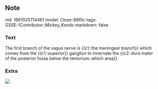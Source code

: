 ## Note
nid: 1661020714461
model: Cloze-88f0c
tags: GSSE::!Contributor::Mickey_Kondo
markdown: false

### Text
The first branch of the vagus nerve is {{c1::the meningeal branch}} which comes from the {{c1::superior}} ganglion to innervate the {{c2::dura mater of the posterior fossa below the tentorium::which area}}.

### Extra
<img src="vagus-nerve.png">
